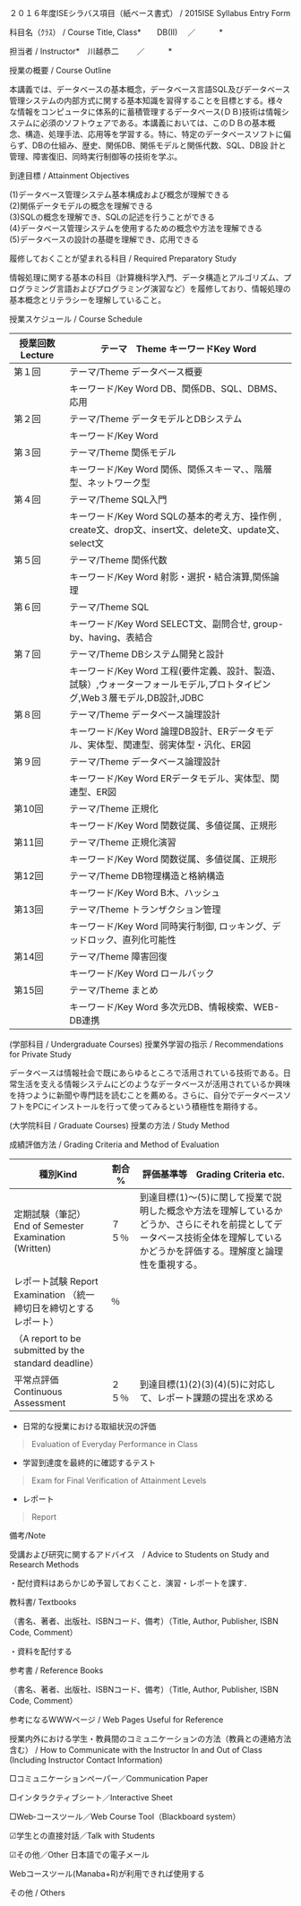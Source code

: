 ２０１６年度ISEシラバス項目（紙ベース書式） / 2015ISE Syllabus Entry Form

科目名（ｸﾗｽ） / Course Title, Class*　　DB(II)　 ／　　　*　

担当者 / Instructor*　川越恭二　　 ／　　　*

授業の概要 / Course Outline

本講義では、データベースの基本概念，データベース言語SQL及びデータベース管理システムの内部方式に関する基本知識を習得することを目標とする。様々
な情報をコンピュータに体系的に蓄積管理するデータベース(ＤＢ)技術は情報システムに必須のソフトウェアである。本講義においては、このＤＢの基本概
念、構造、処理手法、応用等を学習する。特に、特定のデータベースソフトに偏らず、DBの仕組み、歴史、関係DB、関係モデルと関係代数、SQL、DB設
計と管理、障害復旧、同時実行制御等の技術を学ぶ。

到達目標 / Attainment Objectives

(1)データベース管理システム基本構成および概念が理解できる  
(2)関係データモデルの概念を理解できる  
(3)SQLの概念を理解でき、SQLの記述を行うことができる  
(4)データベース管理システムを使用するための概念や方法を理解できる  
(5)データベースの設計の基礎を理解でき、応用できる

履修しておくことが望まれる科目 / Required Preparatory Study

情報処理に関する基本の科目（計算機科学入門、データ構造とアルゴリズム、プログラミング言語およびプログラミング演習など）を履修しており、情報処理の基本概念とリテラシーを理解していること。

授業スケジュール / Course Schedule

| 授業回数 Lecture | テーマ　Theme キーワードKey Word                                                                                           |
|------------------|----------------------------------------------------------------------------------------------------------------------------|
| 第１回           | テーマ/Theme データベース概要                                                                                              |
|                  | キーワード/Key Word DB、関係DB、SQL、DBMS、応用                                                                            |
| 第２回           | テーマ/Theme データモデルとDBシステム                                                                                      |
|                  | キーワード/Key Word                                                                                                        |
| 第３回           | テーマ/Theme 関係モデル                                                                                                    |
|                  | キーワード/Key Word 関係、関係スキーマ、、階層型、ネットワーク型                                                           |
| 第４回           | テーマ/Theme SQL入門                                                                                                       |
|                  | キーワード/Key Word SQLの基本的考え方、操作例 , create文、drop文、insert文、delete文、update文、select文                   |
| 第５回           | テーマ/Theme 関係代数                                                                                                      |
|                  | キーワード/Key Word 射影・選択・結合演算,関係論理                                                                          |
| 第６回           | テーマ/Theme SQL                                                                                                           |
|                  | キーワード/Key Word SELECT文、副問合せ, group-by、having、表結合                                                           |
| 第７回           | テーマ/Theme DBシステム開発と設計                                                                                          |
|                  | キーワード/Key Word 工程(要件定義、設計、製造、試験）,ウォーターフォールモデル,プロトタイピング,Web３層モデル,DB設計,JDBC  |
| 第８回           | テーマ/Theme データベース論理設計                                                                                          |
|                  | キーワード/Key Word 論理DB設計、ERデータモデル、実体型、関連型、弱実体型・汎化、ER図                                       |
| 第９回           | テーマ/Theme データベース論理設計                                                                                          |
|                  | キーワード/Key Word ERデータモデル、実体型、関連型、ER図                                                                   |
| 第10回           | テーマ/Theme 正規化                                                                                                        |
|                  | キーワード/Key Word 関数従属、多値従属、正規形                                                                             |
| 第11回           | テーマ/Theme 正規化演習                                                                                                    |
|                  | キーワード/Key Word 関数従属、多値従属、正規形                                                                             |
| 第12回           | テーマ/Theme DB物理構造と格納構造                                                                                          |
|                  | キーワード/Key Word B木、ハッシュ                                                                                          |
| 第13回           | テーマ/Theme トランザクション管理                                                                                          |
|                  | キーワード/Key Word 同時実行制御, ロッキング、デッドロック、直列化可能性                                                   |
| 第14回           | テーマ/Theme 障害回復                                                                                                      |
|                  | キーワード/Key Word ロールバック                                                                                           |
| 第15回           | テーマ/Theme まとめ                                                                                                        |
|                  | キーワード/Key Word 多次元DB、情報検索、WEB-DB連携                                                                         |

(学部科目 / Undergraduate Courses) 授業外学習の指示 / Recommendations for
Private Study

データベースは情報社会で既にあらゆるところで活用されている技術である。日常生活を支える情報システムにどのようなデータベースが活用されているか興味
を持つように新聞や専門誌を読むことを薦める。さらに、自分でデータベースソフトをPCにインストールを行って使ってみるという積極性を期待する。

(大学院科目 / Graduate Courses) 授業の方法 / Study Method

成績評価方法 / Grading Criteria and Method of Evaluation

| 種別Kind                                                                                                                | 割合 % | 評価基準等　Grading Criteria etc.                                                                                                                                              |
|-------------------------------------------------------------------------------------------------------------------------|--------|--------------------------------------------------------------------------------------------------------------------------------------------------------------------------------|
| 定期試験（筆記） End of Semester Examination (Written)                                                                  | ７５％ | 到達目標(1)～(5)に関して授業で説明した概念や方法を理解しているかどうか、さらにそれを前提としてデータベース技術全体を理解しているかどうかを評価する。理解度と論理性を重視する。 |
| レポート試験 Report Examination （統一締切日を締切とするレポート）                                                      | ％     |                                                                                                                                                                                |
| （A report to be submitted by the standard deadline）                                                                   |        |                                                                                                                                                                                |
| 平常点評価 Continuous Assessment                                                                                        | ２５％ | 到達目標(1)(2)(3)(4)(5)に対応して、レポート課題の提出を求める                                                                                                                  |

-   日常的な授業における取組状況の評価

>   Evaluation of Everyday Performance in Class

-   学習到達度を最終的に確認するテスト

>   Exam for Final Verification of Attainment Levels

-   レポート

>   Report

備考/Note

受講および研究に関するアドバイス　/ Advice to Students on Study and Research
Methods

・配付資料はあらかじめ予習しておくこと．演習・レポートを課す．

教科書/ Textbooks

（書名、著者、出版社、ISBNコード、備考）（Title, Author, Publisher, ISBN Code,
Comment）

・資料を配付する

参考書 / Reference Books

（書名、著者、出版社、ISBNコード、備考）（Title, Author, Publisher, ISBN Code,
Comment）

参考になるWWWページ / Web Pages Useful for Reference

授業内外における学生・教員間のコミュニケーションの方法（教員との連絡方法含む） /
How to Communicate with the Instructor In and Out of Class (Including Instructor
Contact Information)

□コミュニケーションペーパー／Communication Paper

□インタラクティブシート／Interactive Sheet

□Web‐コースツール／Web Course Tool（Blackboard system）

☑学生との直接対話／Talk with Students

☑その他／Other 日本語での電子メール

Webコースツール(Manaba+R)が利用できれば使用する

その他 / Others
